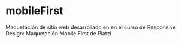 # mobileFirst
Maquetación de sitio web desarrollado en en el curso de Responsive Design: Maquetación Mobile First de Platzi
